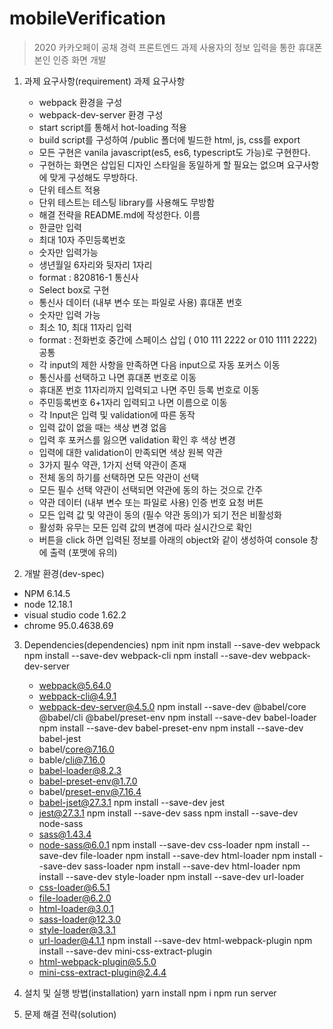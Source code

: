 # mobileVerification

> 2020 카카오페이 공채 경력 프론트엔드 과제
사용자의 정보 입력을 통한 휴대폰 본인 인증 화면 개발

1. 과제 요구사항(requirement)
  과제 요구사항
    - webpack 환경을 구성
    - webpack-dev-server 환경 구성
    - start script를 통해서 hot-loading 적용
    - build script를 구성하여 /public 폴더에 빌드한 html, js, css를 export
    - 모든 구현은 vanila javascript(es5, es6, typescript도 가능)로 구현한다.
    - 구현하는 화면은 삽입된 디자인 스타일을 동일하게 할 필요는 없으며 요구사항에 맞게 구성해도 무방하다.
    - 단위 테스트 적용
    - 단위 테스트는 테스팅 library를 사용해도 무방함
    - 해결 전략을 README.md에 작성한다.
  이름
    - 한글만 입력
    - 최대 10자
  주민등록번호
    - 숫자만 입력가능
    - 생년월일 6자리와 뒷자리 1자리
    - format : 820816-1
  통신사
    - Select box로 구현
    - 통신사 데이터 (내부 변수 또는 파일로 사용)
  휴대폰 번호
    - 숫자만 입력 가능
    - 최소 10, 최대 11자리 입력
    - format : 전화번호 중간에 스페이스 삽입 ( 010 111 2222 or 010 1111 2222)
  공통
    - 각 input의 제한 사항을 만족하면 다음 input으로 자동 포커스 이동
    - 통신사를 선택하고 나면 휴대폰 번호로 이동
    - 휴대폰 번호 11자리까지 입력되고 나면 주민 등록 번호로 이동
    - 주민등록번호 6+1자리 입력되고 나면 이름으로 이동
    - 각 Input은 입력 및 validation에 따른 동작
    - 입력 값이 없을 때는 색상 변경 없음
    - 입력 후 포커스를 잃으면 validation 확인 후 색상 변경
    - 입력에 대한 validation이 만족되면 색상 원복
  약관
    - 3가지 필수 약관, 1가지 선택 약관이 존재
    - 전체 동의 하기를 선택하면 모든 약관이 선택
    - 모든 필수 선택 약관이 선택되면 약관에 동의 하는 것으로 간주
    - 약관 데이터 (내부 변수 또는 파일로 사용)
  인증 번호 요청 버튼
    - 모든 입력 값 및 약관이 동의 (필수 약관 동의)가 되기 전은 비활성화
    - 활성화 유무는 모든 입력 값의 변경에 따라 실시간으로 확인
    - 버튼을 click 하면 입력된 정보를 아래의 object와 같이 생성하여 console 창에 출력 (포맷에 유의)

2. 개발 환경(dev-spec)
 - NPM 6.14.5
 - node 12.18.1
 - visual studio code 1.62.2
 - chrome 95.0.4638.69

3. Dependencies(dependencies)
  npm init
  npm install --save-dev webpack
  npm install --save-dev webpack-cli
  npm install --save-dev webpack-dev-server
    - webpack@5.64.0
    - webpack-cli@4.9.1
    - webpack-dev-server@4.5.0
  npm install --save-dev @babel/core @babel/cli @babel/preset-env
  npm install --save-dev babel-loader
  npm install --save-dev babel-preset-env
  npm install --save-dev babel-jest
    - babel/core@7.16.0
    - bable/cli@7.16.0
    - babel-loader@8.2.3
    - babel-preset-env@1.7.0
    - babel/preset-env@7.16.4
    - babel-jset@27.3.1
  npm install --save-dev jest
    - jest@27.3.1
  npm install --save-dev sass
  npm install --save-dev node-sass
    - sass@1.43.4
    - node-sass@6.0.1
  npm install --save-dev css-loader
  npm install --save-dev file-loader
  npm install --save-dev html-loader
  npm install --save-dev sass-loader
  npm install --save-dev html-loader
  npm install --save-dev style-loader
  npm install --save-dev url-loader
    - css-loader@6.5.1
    - file-loader@6.2.0
    - html-loader@3.0.1
    - sass-loader@12.3.0
    - style-loader@3.3.1
    - url-loader@4.1.1
  npm install --save-dev html-webpack-plugin
  npm install --save-dev mini-css-extract-plugin
    - html-webpack-plugin@5.5.0
    - mini-css-extract-plugin@2.4.4

4. 설치 및 실행 방법(installation)
  yarn install 
  npm i 
  npm run server

5. 문제 해결 전략(solution)
